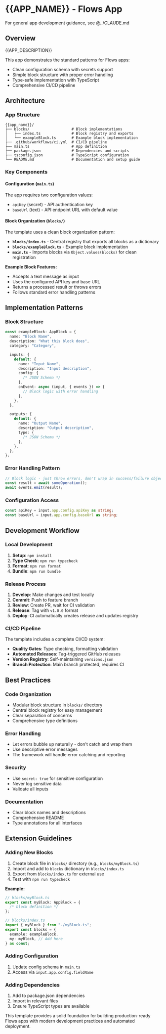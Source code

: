 # {{APP_NAME}} - Flows App

For general app development guidance, see @../CLAUDE.md

## Overview

{{APP_DESCRIPTION}}

This app demonstrates the standard patterns for Flows apps:

- Clean configuration schema with secrets support
- Simple block structure with proper error handling
- Type-safe implementation with TypeScript
- Comprehensive CI/CD pipeline

## Architecture

### App Structure

```text
{{app_name}}/
├── blocks/                   # Block implementations
│   ├── index.ts              # Block registry and exports
│   └── exampleBlock.ts       # Example block implementation
├── .github/workflows/ci.yml  # CI/CD pipeline
├── main.ts                   # App definition
├── package.json              # Dependencies and scripts
├── tsconfig.json             # TypeScript configuration
└── README.md                 # Documentation and setup guide
```

### Key Components

#### Configuration (`main.ts`)

The app requires two configuration values:

- `apiKey` (secret) - API authentication key
- `baseUrl` (text) - API endpoint URL with default value

#### Block Organization (`blocks/`)

The template uses a clean block organization pattern:

- **`blocks/index.ts`** - Central registry that exports all blocks as a dictionary
- **`blocks/exampleBlock.ts`** - Example block implementation
- **`main.ts`** - Imports blocks via `Object.values(blocks)` for clean registration

**Example Block Features:**

- Accepts a text message as input
- Uses the configured API key and base URL
- Returns a processed result or throws errors
- Follows standard error handling patterns

## Implementation Patterns

### Block Structure

```typescript
const exampleBlock: AppBlock = {
  name: "Block Name",
  description: "What this block does",
  category: "Category",

  inputs: {
    default: {
      name: "Input Name",
      description: "Input description",
      config: {
        /* JSON Schema */
      },
      onEvent: async (input, { events }) => {
        // Block logic with error handling
      },
    },
  },

  outputs: {
    default: {
      name: "Output Name",
      description: "Output description",
      type: {
        /* JSON Schema */
      },
    },
  },
};
```

### Error Handling Pattern

```typescript
// Block logic - just throw errors, don't wrap in success/failure objects
const result = await someOperation();
await events.emit(result);
```

### Configuration Access

```typescript
const apiKey = input.app.config.apiKey as string;
const baseUrl = input.app.config.baseUrl as string;
```

## Development Workflow

### Local Development

1. **Setup**: `npm install`
2. **Type Check**: `npm run typecheck`
3. **Format**: `npm run format`
4. **Bundle**: `npm run bundle`

### Release Process

1. **Develop**: Make changes and test locally
2. **Commit**: Push to feature branch
3. **Review**: Create PR, wait for CI validation
4. **Release**: Tag with `v1.0.0` format
5. **Deploy**: CI automatically creates release and updates registry

### CI/CD Pipeline

The template includes a complete CI/CD system:

- **Quality Gates**: Type checking, formatting validation
- **Automated Releases**: Tag-triggered GitHub releases
- **Version Registry**: Self-maintaining `versions.json`
- **Branch Protection**: Main branch protected, requires CI

## Best Practices

### Code Organization

- Modular block structure in `blocks/` directory
- Central block registry for easy management
- Clear separation of concerns
- Comprehensive type definitions

### Error Handling

- Let errors bubble up naturally - don't catch and wrap them
- Use descriptive error messages
- The framework will handle error catching and reporting

### Security

- Use `secret: true` for sensitive configuration
- Never log sensitive data
- Validate all inputs

### Documentation

- Clear block names and descriptions
- Comprehensive README
- Type annotations for all interfaces

## Extension Guidelines

### Adding New Blocks

1. Create block file in `blocks/` directory (e.g., `blocks/myBlock.ts`)
2. Import and add to `blocks` dictionary in `blocks/index.ts`
3. Export from `blocks/index.ts` for external use
4. Test with `npm run typecheck`

**Example:**

```typescript
// blocks/myBlock.ts
export const myBlock: AppBlock = {
  /* block definition */
};

// blocks/index.ts
import { myBlock } from "./myBlock.ts";
export const blocks = {
  example: exampleBlock,
  my: myBlock, // Add here
} as const;
```

### Adding Configuration

1. Update config schema in `main.ts`
2. Access via `input.app.config.fieldName`

### Adding Dependencies

1. Add to package.json dependencies
2. Import in relevant files
3. Ensure TypeScript types are available

This template provides a solid foundation for building production-ready Flows apps with modern development practices and automated deployment.
